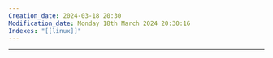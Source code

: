 ```yaml
---
Creation_date: 2024-03-18 20:30
Modification_date: Monday 18th March 2024 20:30:16
Indexes: "[[linux]]"
---
```


----














